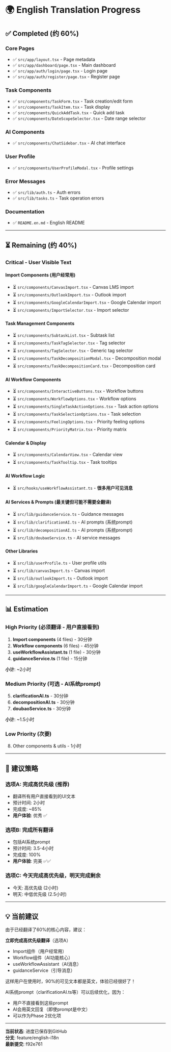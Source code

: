 # 🌍 English Translation Progress

## ✅ Completed (约 60%)

### Core Pages
- ✅ `src/app/layout.tsx` - Page metadata
- ✅ `src/app/dashboard/page.tsx` - Main dashboard
- ✅ `src/app/auth/login/page.tsx` - Login page
- ✅ `src/app/auth/register/page.tsx` - Register page

### Task Components
- ✅ `src/components/TaskForm.tsx` - Task creation/edit form
- ✅ `src/components/TaskItem.tsx` - Task display
- ✅ `src/components/QuickAddTask.tsx` - Quick add task
- ✅ `src/components/DateScopeSelector.tsx` - Date range selector

### AI Components
- ✅ `src/components/ChatSidebar.tsx` - AI chat interface

### User Profile
- ✅ `src/components/UserProfileModal.tsx` - Profile settings

### Error Messages
- ✅ `src/lib/auth.ts` - Auth errors
- ✅ `src/lib/tasks.ts` - Task operation errors

### Documentation
- ✅ `README.en.md` - English README

---

## ⏳ Remaining (约 40%)

### Critical - User Visible Text

#### Import Components (用户经常用)
- ⏳ `src/components/CanvasImport.tsx` - Canvas LMS import
- ⏳ `src/components/OutlookImport.tsx` - Outlook import  
- ⏳ `src/components/GoogleCalendarImport.tsx` - Google Calendar import
- ⏳ `src/components/ImportSelector.tsx` - Import selector

#### Task Management Components
- ⏳ `src/components/SubtaskList.tsx` - Subtask list
- ⏳ `src/components/TaskTagSelector.tsx` - Tag selector
- ⏳ `src/components/TagSelector.tsx` - Generic tag selector
- ⏳ `src/components/TaskDecompositionModal.tsx` - Decomposition modal
- ⏳ `src/components/TaskDecompositionCard.tsx` - Decomposition card

#### AI Workflow Components
- ⏳ `src/components/InteractiveButtons.tsx` - Workflow buttons
- ⏳ `src/components/WorkflowOptions.tsx` - Workflow options
- ⏳ `src/components/SingleTaskActionOptions.tsx` - Task action options
- ⏳ `src/components/TaskSelectionOptions.tsx` - Task selection
- ⏳ `src/components/FeelingOptions.tsx` - Priority feeling options
- ⏳ `src/components/PriorityMatrix.tsx` - Priority matrix

#### Calendar & Display
- ⏳ `src/components/CalendarView.tsx` - Calendar view
- ⏳ `src/components/TaskTooltip.tsx` - Task tooltips

#### AI Workflow Logic  
- ⏳ `src/hooks/useWorkflowAssistant.ts` - **很多用户可见消息**

#### AI Services & Prompts (最关键但可能不需要全翻译)
- ⏳ `src/lib/guidanceService.ts` - Guidance messages
- ⏳ `src/lib/clarificationAI.ts` - AI prompts (系统prompt)
- ⏳ `src/lib/decompositionAI.ts` - AI prompts (系统prompt)
- ⏳ `src/lib/doubaoService.ts` - AI service messages

#### Other Libraries
- ⏳ `src/lib/userProfile.ts` - User profile utils
- ⏳ `src/lib/canvasImport.ts` - Canvas import
- ⏳ `src/lib/outlookImport.ts` - Outlook import
- ⏳ `src/lib/googleCalendarImport.ts` - Google Calendar import

---

## 📊 Estimation

### High Priority (必须翻译 - 用户直接看到)
1. **Import components** (4 files) - 30分钟
2. **Workflow components** (6 files) - 45分钟  
3. **useWorkflowAssistant.ts** (1 file) - 30分钟
4. **guidanceService.ts** (1 file) - 15分钟

**小计**: ~2小时

### Medium Priority (可选 - AI系统prompt)
5. **clarificationAI.ts** - 30分钟
6. **decompositionAI.ts** - 30分钟
7. **doubaoService.ts** - 30分钟

**小计**: ~1.5小时

### Low Priority (次要)
8. Other components & utils - 1小时

---

## 🎯 建议策略

### 选项A: 完成高优先级 (推荐)
- 翻译所有用户直接看到的UI文本
- 预计时间: 2小时
- 完成度: ~85%
- **用户体验**: 优秀 ✅

### 选项B: 完成所有翻译
- 包括AI系统prompt
- 预计时间: 3.5-4小时
- 完成度: 100%
- **用户体验**: 完美 ✅✅

### 选项C: 今天完成高优先级，明天完成剩余
- 今天: 高优先级 (2小时)
- 明天: 中低优先级 (2.5小时)

---

## 💡 当前建议

由于已经翻译了60%的核心内容，建议：

**立即完成高优先级翻译**（选项A）
- Import组件（用户经常用）
- Workflow组件（AI功能核心）
- useWorkflowAssistant（AI消息）
- guidanceService（引导消息）

这样用户在使用时，90%的可见文本都是英文，体验已经很好了！

AI系统prompt（clarificationAI.ts等）可以后续优化，因为：
- 用户不直接看到这些prompt
- AI会用英文回复（即使prompt是中文）
- 可以作为Phase 2优化项

---

**当前状态**: 进度已保存到GitHub  
**分支**: feature/english-i18n  
**最新提交**: f92e761

